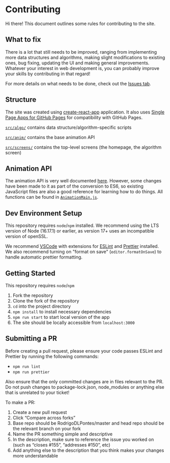# Contributing

Hi there! This document outlines some rules for contributing to the site.

## What to fix

There is a lot that still needs to be improved, ranging from implementing more data structures and algorithms, making slight modifications to existing ones, bug fixing, updating the UI and making general improvements. Whatever your interest in web development is, you can probably improve your skills by contributing in that regard!

For more details on what needs to be done, check out the [Issues tab](https://github.com/RodrigoDLPontes/visualization-tool/issues).

## Structure

The site was created using [create-react-app](https://github.com/facebook/create-react-app) application. It also uses [Single Page Apps for GitHub Pages](https://github.com/rafrex/spa-github-pages) for compatibility with GitHub Pages.

[`src/algo/`](https://github.com/RodrigoDLPontes/visualization-tool/tree/master/src/algo) contains data structure/algorithm-specific scripts

[`src/anim/`](https://github.com/RodrigoDLPontes/visualization-tool/tree/master/src/anim) contains the base animation API

[`src/screens/`](https://github.com/RodrigoDLPontes/visualization-tool/tree/master/src/screens) contains the top-level screens (the homepage, the algorithm screen)

## Animation API

The animation API is very well documented [here](https://www.cs.usfca.edu/~galles/visualization/source.html). However, some changes have been made to it as part of the conversion to ES6, so existing JavaScript files are also a good reference for learning how to do things. All functions can be found in [`AnimationMain.js`](https://github.com/RodrigoDLPontes/visualization-tool/blob/master/src/anim/AnimationMain.js).

## Dev Environment Setup

This repository requires `node`/`npm` installed. We recommend using the LTS version of Node (16.17.1) or earlier, as version 17+ uses an incompatible version of openSSL.

We recommend [VSCode](https://code.visualstudio.com/) with extensions for [ESLint](https://marketplace.visualstudio.com/items?itemName=dbaeumer.vscode-eslint) and [Prettier](https://marketplace.visualstudio.com/items?itemName=esbenp.prettier-vscode) installed. We also recommend turning on "format on save" (`editor.formatOnSave`) to handle automatic prettier formatting.

## Getting Started

This repository requires `node`/`npm`

1. Fork the repository
2. Clone the fork of the repository
3. `cd` into the project directory
4. `npm install` to install necessary dependencies
5. `npm run start` to start local version of the app
6. The site should be locally accessible from `localhost:3000`

## Submitting a PR

Before creating a pull request, please ensure your code passes ESLint and Prettier by running the following commands:

-   `npm run lint`
-   `npm run prettier`

Also ensure that the only committed changes are in files relevant to the PR. Do not push changes to package-lock.json, node_modules or anything else that is unrelated to your ticket!

To make a PR:

1. Create a new pull request
2. Click “Compare across forks”
3. Base repo should be RodrigoDLPontes/master and head repo should be the relevant branch on your fork
4. Name the PR something simple and descriptive
5. In the description, make sure to reference the issue you worked on (such as “closes #155”, “addresses #150”, etc)
6. Add anything else to the description that you think makes your changes more understandable